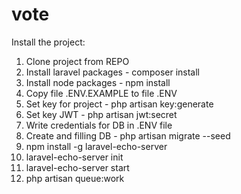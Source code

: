 # vote

Install the project:

1. Clone project from REPO
2. Install laravel packages - composer install
3. Install node packages - npm install
4. Copy file .ENV.EXAMPLE to file .ENV
5. Set key for project - php artisan key:generate
6. Set key JWT - php artisan jwt:secret
7. Write credentials for DB in .ENV file
8. Create and filling DB - php artisan migrate --seed
9. npm install -g laravel-echo-server
10. laravel-echo-server init
11. laravel-echo-server start
12. php artisan queue:work
